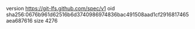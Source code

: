 version https://git-lfs.github.com/spec/v1
oid sha256:0676b961d62516b6d3740986974836bac491508aad1cf2916817465aea687616
size 4276
